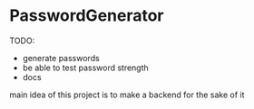 # PasswordGenerator

TODO:

- generate passwords
- be able to test password strength
- docs

main idea of this project is to make a backend for the sake of it

